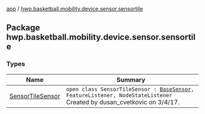 [app](../index.md) / [hwp.basketball.mobility.device.sensor.sensortile](.)

## Package hwp.basketball.mobility.device.sensor.sensortile

### Types

| Name | Summary |
|---|---|
| [SensorTileSensor](-sensor-tile-sensor/index.md) | `open class SensorTileSensor : `[`BaseSensor`](../hwp.basketball.mobility.device.sensor/-base-sensor/index.md)`, FeatureListener, NodeStateListener`<br>Created by dusan_cvetkovic on 3/4/17. |
